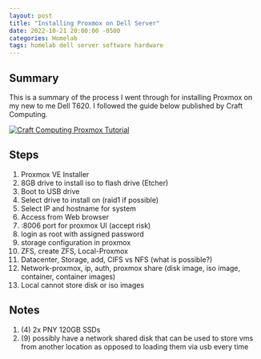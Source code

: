 ```yaml
---
layout: post
title: "Installing Proxmox on Dell Server"
date: 2022-10-21 20:00:00 -0500
categories: Homelab
tags: homelab dell server software hardware
---
```


## Summary

This is a summary of the process I went through for installing Proxmox on my new to me Dell T620. I followed the guide below published by Craft Computing.

[![Craft Computing Proxmox Tutorial](https://img.youtube.com/vi/azORbxrItOo/0.jpg)](https://www.youtube.com/watch?v=azORbxrItOo "Craft Computing")

## Steps

1. Proxmox VE Installer
2. 8GB drive to install iso to flash drive (Etcher)
3. Boot to USB drive
4. Select drive to install on (raid1 if possible)
5. Select IP and hostname for system
6. Access from Web browser
7. :8006 port for proxmox UI (accept risk)
8. login as root with assigned password
9. storage configuration in proxmox
10. ZFS, create ZFS, Local-Proxmox
11. Datacenter, Storage, add, CIFS vs NFS (what is possible?)
12. Network-proxmox, ip, auth, proxmox share (disk image, iso image, container, container images)
13. Local cannot store disk or iso images

## Notes

1. (4) 2x PNY 120GB SSDs
2. (9) possibly have a network shared disk that can be used to store vms from another location as opposed to loading them via usb every time
